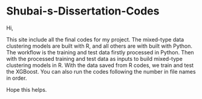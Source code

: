 # Shubai-s-Dissertation-Codes

Hi,

This site include all the final codes for my project. The mixed-type data clustering models are built with R, and all others are with built with Python. The workflow is the training and test data firstly processed in Python. Then with the processed training and test data as inputs to build mixed-type clustering models in R. With the data saved from R codes, we train and test the XGBoost. You can also run the codes following the number in file names in order.

Hope this helps.
